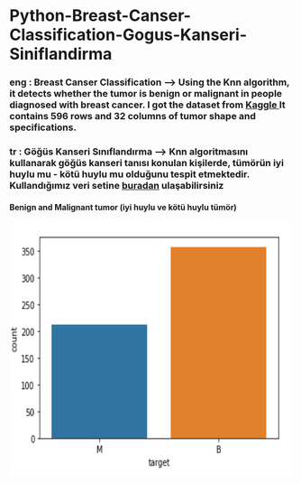 # Python-Breast-Canser-Classification-Gogus-Kanseri-Siniflandirma

### eng : Breast Canser Classification --> Using the Knn algorithm, it detects whether the tumor is benign or malignant in people diagnosed with breast cancer. I got the dataset from <a href="https://www.kaggle.com/uciml/breast-cancer-wisconsin-data">Kaggle </a> It contains 596 rows and 32 columns of tumor shape and specifications.</br> 
### tr : Göğüs Kanseri Sınıflandırma --> Knn algoritmasını kullanarak göğüs kanseri tanısı konulan kişilerde, tümörün iyi huylu mu - kötü huylu mu olduğunu tespit etmektedir. Kullandığımız veri setine  <a href="https://www.kaggle.com/uciml/breast-cancer-wisconsin-data">buradan</a> ulaşabilirsiniz

<h4>Benign and Malignant tumor (iyi huylu ve kötü huylu tümör)</h4>

<img src = "img/Malignant_or_Benign.PNG" width = 1000 height=450></img>
